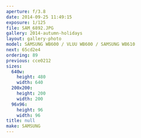 ```yaml
---
aperture: f/3.8
date: 2014-09-25 11:49:15
exposure: 1/125
file: SAM_6892.JPG
gallery: 2014-autumn-holidays
layout: gallery-photo
model: SAMSUNG WB600 / VLUU WB600 / SAMSUNG WB610
next: 65cd2e4
ordering: 89
previous: cce0212
sizes:
  640w:
    height: 480
    width: 640
  200x200:
    height: 200
    width: 200
  96x96:
    height: 96
    width: 96
title: null
make: SAMSUNG
---
```

